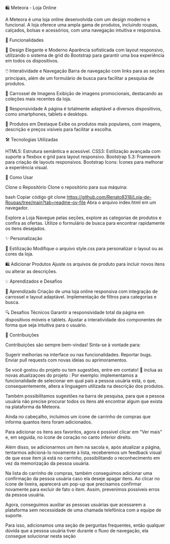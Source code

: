 🛍️ Meteora - Loja Online

A Meteora é uma loja online desenvolvida com um design moderno e funcional. A loja oferece uma ampla gama de produtos, incluindo roupas, calçados, bolsas e acessórios, com uma navegação intuitiva e responsiva.

🚀 Funcionalidades

🎨 Design Elegante e Moderno Aparência sofisticada com layout responsivo, utilizando o sistema de grid do Bootstrap para garantir uma boa experiência em todos os dispositivos.

🖱️ Interatividade e Navegação Barra de navegação com links para as seções principais, além de um formulário de busca para facilitar a pesquisa de produtos.

📸 Carrossel de Imagens Exibição de imagens promocionais, destacando as coleções mais recentes da loja.

📱 Responsividade A página é totalmente adaptável a diversos dispositivos, como smartphones, tablets e desktops.

🛒 Produtos em Destaque Exibe os produtos mais populares, com imagens, descrição e preços visíveis para facilitar a escolha.

🛠️ Tecnologias Utilizadas

HTML5: Estrutura semântica e acessível. CSS3: Estilização avançada com suporte a flexbox e grid para layout responsivo. Bootstrap 5.3: Framework para criação de layouts responsivos. Bootstrap Icons: Ícones para melhorar a experiência visual.

🎯 Como Usar

Clone o Repositório Clone o repositório para sua máquina:

bash Copiar código git clone https://github.com/Renato8318/Loja-de-Roupas/tree/main?tab=readme-ov-file Abra o arquivo index.html em um navegador.

Explore a Loja Navegue pelas seções, explore as categorias de produtos e confira as ofertas. Utilize o formulário de busca para encontrar rapidamente os itens desejados.

✨ Personalização

🎨 Estilização Modifique o arquivo style.css para personalizar o layout ou as cores da loja.

🛍️ Adicionar Produtos Ajuste os arquivos de produto para incluir novos itens ou alterar as descrições.

💡 Aprendizados e Desafios

📘 Aprendizado Criação de uma loja online responsiva com integração de carrossel e layout adaptável. Implementação de filtros para categorias e busca.

🔍 Desafios Técnicos Garantir a responsividade total da página em dispositivos móveis e tablets. Ajustar a interatividade dos componentes de forma que seja intuitiva para o usuário.

🤝 Contribuições

Contribuições são sempre bem-vindas! Sinta-se à vontade para:

Sugerir melhorias na interface ou nas funcionalidades. Reportar bugs. Enviar pull requests com novas ideias ou aprimoramentos.

Se você gostou do projeto ou tem sugestões, entre em contato! 🚀  inclua as novas atualizaçoes do projeto : Por exemplo: implementamos a funcionalidade de selecionar em qual país a pessoa usuária está, o que, consequentemente, altera a linguagem utilizada na descrição dos produtos.

Também possibilitamos sugestões na barra de pesquisa, para que a pessoa usuária não precise procurar todos os itens até encontrar algum que exista na plataforma da Meteora.

Ainda no cabeçalho, incluímos um ícone de carrinho de compras que informa quantos itens foram adicionados.

Para adicionar os itens aos favoritos, agora é possível clicar em "Ver mais" e, em seguida, no ícone de coração no canto inferior direito.

Além disso, se adicionarmos um item na sacola e, após atualizar a página, tentarmos adicioná-lo novamente à lista, receberemos um feedback visual de que esse item já está no carrinho, possibilitando o reconhecimento em vez da memorização da pessoa usuária.

Na lista do carrinho de compras, também conseguimos adicionar uma confirmação da pessoa usuária caso ela deseje apagar itens. Ao clicar no ícone de lixeira, aparecerá um pop-up que precisamos confirmar novamente para excluir de fato o item. Assim, prevenimos possíveis erros da pessoa usuária.

Agora, conseguimos auxiliar as pessoas usuárias que acessarem a plataforma sem necessidade de uma chamada telefônica com a equipe de suporte.

Para isso, adicionamos uma seção de perguntas frequentes, então qualquer dúvida que a pessoa usuária tiver durante o fluxo de navegação, ela consegue solucionar nesta seção
